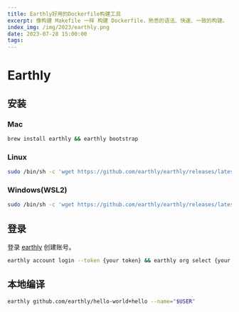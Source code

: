 ```yaml
---
title: Earthly好用的Dockerfile构建工具
excerpt: 像构建 Makefile 一样 构建 Dockerfile，熟悉的语法、快速、一致的构建。
index_img: /img/2023/earthly.png
date: 2023-07-28 15:00:00
tags:
---
```


# Earthly

## 安装

### Mac

```bash
brew install earthly && earthly bootstrap
```

### Linux

```bash
sudo /bin/sh -c 'wget https://github.com/earthly/earthly/releases/latest/download/earthly-linux-amd64 -O /usr/local/bin/earthly && chmod +x /usr/local/bin/earthly && /usr/local/bin/earthly bootstrap --with-autocomplete'
```

### Windows(WSL2)

```bash
sudo /bin/sh -c 'wget https://github.com/earthly/earthly/releases/latest/download/earthly-linux-amd64 -O /usr/local/bin/earthly && chmod +x /usr/local/bin/earthly && /usr/local/bin/earthly bootstrap --with-autocomplete'
```

## 登录

登录 [earthly](https://cloud.earthly.dev/) 创建账号。

```bash
earthly account login --token {your token} && earthly org select {your organization}
```

## 本地编译

```bash
earthly github.com/earthly/hello-world+hello --name="$USER"
```
